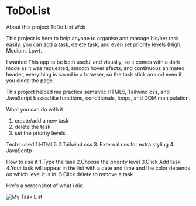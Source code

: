 # ToDoList
About this project ToDo List Web

This project is here to help anyone to organise and manage his/her task easily. you can add a task, delete task, and even set priority levels (High, Medium, Low).


I wanted This app to be both useful and visually, so it comes with a dark mode as it was requested, smooth hover efects, and continuous animated header, everything is saved in a brawser, so the task stick around even if you clode the page.

This project helped me practice semantic HTML5, Tailwind css, and JavaScript basics like functions, conditionals, loops, and DOM manipulation.

What you can do with it
1. create/add a new task
2. delete the task
3. set the priority levels

Tech I used
1.HTML5
2.Tailwind css
3. External css for extra styling
4. JavaScritp

How to use it
1.Type the task
2.Choose the priority level
3.Click Add task
4.Your task will appear in the list with a date and time and the color depends on which level it is in.
5.Click delete to remove a task

Hre's a screenshot of what i did.

![My Task List](ToDoList.png)

